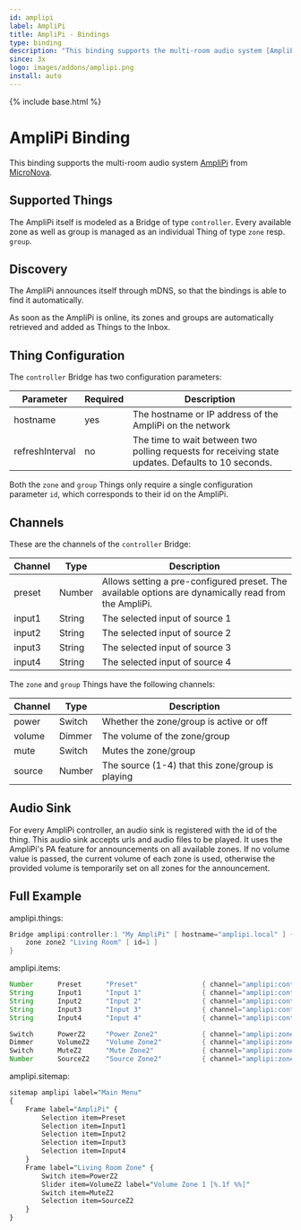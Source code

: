 ```yaml
---
id: amplipi
label: AmpliPi
title: AmpliPi - Bindings
type: binding
description: "This binding supports the multi-room audio system [AmpliPi](http://www.amplipi.com/) from [MicroNova](http://www.micro-nova.com/)."
since: 3x
logo: images/addons/amplipi.png
install: auto
---
```


<!-- Attention authors: Do not edit directly. Please add your changes to the appropriate source repository -->

{% include base.html %}

<AddonLogo />

# AmpliPi Binding

This binding supports the multi-room audio system [AmpliPi](http://www.amplipi.com/) from [MicroNova](http://www.micro-nova.com/).

## Supported Things

The AmpliPi itself is modeled as a Bridge of type `controller`.
Every available zone as well as group is managed as an individual Thing of type `zone` resp. `group`.

## Discovery

The AmpliPi announces itself through mDNS, so that the bindings is able to find it automatically.

As soon as the AmpliPi is online, its zones and groups are automatically retrieved and added as Things to the Inbox.

## Thing Configuration

The `controller` Bridge has two configuration parameters:

| Parameter       | Required | Description                                                                                        |
|-----------------|----------|----------------------------------------------------------------------------------------------------|
| hostname        | yes      | The hostname or IP address of the AmpliPi on the network                                           |
| refreshInterval | no       | The time to wait between two polling requests for receiving state updates. Defaults to 10 seconds. |

Both the `zone` and `group` Things only require a single configuration parameter `id`, which corresponds to their id on the AmpliPi.

## Channels

These are the channels of the `controller` Bridge:

| Channel  | Type   | Description                                                                                          |
|----------|--------|------------------------------------------------------------------------------------------------------|
| preset   | Number | Allows setting a pre-configured preset. The available options are dynamically read from the AmpliPi. |
| input1   | String | The selected input of source 1                                                                       |
| input2   | String | The selected input of source 2                                                                       |
| input3   | String | The selected input of source 3                                                                       |
| input4   | String | The selected input of source 4                                                                       |

The `zone` and `group` Things have the following channels:

| Channel  | Type   | Description                                        |
|----------|--------|----------------------------------------------------|
| power    | Switch | Whether the zone/group is active or off            |
| volume   | Dimmer | The volume of the zone/group                       |
| mute     | Switch | Mutes the zone/group                               |
| source   | Number | The source (1-4) that this zone/group is playing   |

## Audio Sink

For every AmpliPi controller, an audio sink is registered with the id of the thing.
This audio sink accepts urls and audio files to be played.
It uses the AmpliPi's PA feature for announcements on all available zones.
If no volume value is passed, the current volume of each zone is used, otherwise the provided volume is temporarily set on all zones for the announcement.

## Full Example

amplipi.things:

```java
Bridge amplipi:controller:1 "My AmpliPi" [ hostname="amplipi.local" ] {
    zone zone2 "Living Room" [ id=1 ]
}
```

amplipi.items:

```java
Number      Preset      "Preset"                { channel="amplipi:controller:1:preset" }
String      Input1      "Input 1"               { channel="amplipi:controller:1:input1" }
String      Input2      "Input 2"               { channel="amplipi:controller:1:input2" }
String      Input3      "Input 3"               { channel="amplipi:controller:1:input3" }
String      Input4      "Input 4"               { channel="amplipi:controller:1:input4" }

Switch      PowerZ2     "Power Zone2"           { channel="amplipi:zone:1:zone2:power" }
Dimmer      VolumeZ2    "Volume Zone2"          { channel="amplipi:zone:1:zone2:volume" }
Switch      MuteZ2      "Mute Zone2"            { channel="amplipi:zone:1:zone2::mute" }
Number      SourceZ2    "Source Zone2"          { channel="amplipi:zone:1:zone2::source" }
```

amplipi.sitemap:

```perl
sitemap amplipi label="Main Menu"
{
    Frame label="AmpliPi" {
        Selection item=Preset
        Selection item=Input1
        Selection item=Input2
        Selection item=Input3
        Selection item=Input4
    }
    Frame label="Living Room Zone" {
        Switch item=PowerZ2
        Slider item=VolumeZ2 label="Volume Zone 1 [%.1f %%]"
        Switch item=MuteZ2
        Selection item=SourceZ2
    }
}
```
